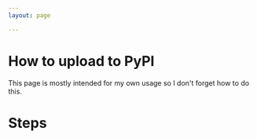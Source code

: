 ```yaml
---
layout: page

---
```


# How to upload to PyPI

This page is mostly intended for my own usage so I don't forget how to do this. 

# Steps 

